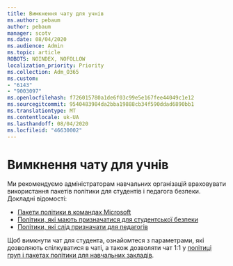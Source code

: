 ```yaml
---
title: Вимкнення чату для учнів
ms.author: pebaum
author: pebaum
manager: scotv
ms.date: 08/04/2020
ms.audience: Admin
ms.topic: article
ROBOTS: NOINDEX, NOFOLLOW
localization_priority: Priority
ms.collection: Adm_O365
ms.custom:
- "6143"
- "9003097"
ms.openlocfilehash: f726015780a1de6f03c99e5e167fee44049c1e12
ms.sourcegitcommit: 9540483984da2bba19888cb34f590ddad6890bb1
ms.translationtype: MT
ms.contentlocale: uk-UA
ms.lasthandoff: 08/04/2020
ms.locfileid: "46630002"
---
```

# <a name="disable-chat-for-students"></a>Вимкнення чату для учнів

Ми рекомендуємо адміністраторам навчальних організацій враховувати використання пакетів політики для студентів і педагога безпеки. Докладні відомості:

- [Пакети політики в командах Microsoft](https://docs.microsoft.com/microsoftteams/policy-packages-edu#policy-packages-in-microsoft-teams)
- [Політики, які мають призначатися для студентської безпеки](https://docs.microsoft.com/microsoftteams/policy-packages-edu#policies-that-should-be-assigned-for-student-safety)
- [Політики, які слід призначати для педагогів](https://docs.microsoft.com/microsoftteams/policy-packages-edu#policies-that-should-be-assigned-for-educators) 

Щоб вимкнути чат для студента, ознайомтеся з параметрами, які дозволяють спілкуватися в чаті, а також дозволяти чат 1:1 у [політиці груп і пакетах політики для навчальних закладів](https://docs.microsoft.com/microsoftteams/policy-packages-edu).